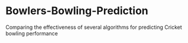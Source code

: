 # Bowlers-Bowling-Prediction
Comparing the effectiveness of several algorithms for predicting Cricket bowling performance
